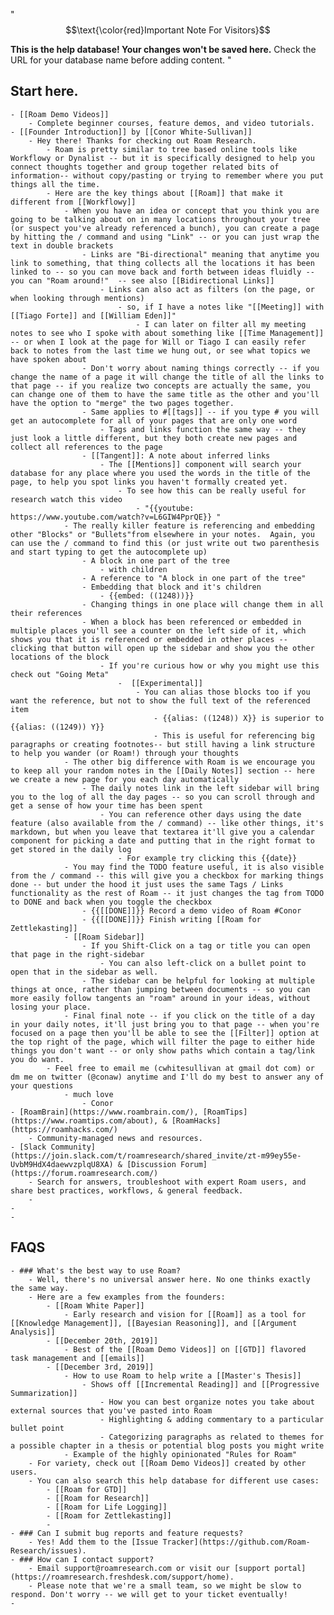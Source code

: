 "$$\text{\color{red}Important Note For Visitors}$$ 

**This is the help database! Your changes won't be saved here.** 
Check the URL for your database name before adding content. "

## Start here.
    - [[Roam Demo Videos]] 
        - Complete beginner courses, feature demos, and video tutorials. 
    - [[Founder Introduction]] by [[Conor White-Sullivan]]
        - Hey there! Thanks for checking out Roam Research. 
            - Roam is pretty similar to tree based online tools like Workflowy or Dynalist -- but it is specifically designed to help you connect thoughts together and group together related bits of information-- without copy/pasting or trying to remember where you put things all the time. 
            - Here are the key things about [[Roam]] that make it different from [[Workflowy]] 
                - When you have an idea or concept that you think you are going to be talking about on in many locations throughout your tree (or suspect you've already referenced a bunch), you can create a page by hitting the / command and using "Link" -- or you can just wrap the text in double brackets 
                    - Links are "Bi-directional" meaning that anytime you link to something, that thing collects all the locations it has been linked to -- so you can move back and forth between ideas fluidly -- you can "Roam around!"  -- see also [[Bidirectional Links]]
                        - Links can also act as filters (on the page, or when looking through mentions)
                            - so, if I have a notes like "[[Meeting]] with [[Tiago Forte]] and [[William Eden]]"
                                - I can later on filter all my meeting notes to see who I spoke with about something like [[Time Management]] -- or when I look at the page for Will or Tiago I can easily refer back to notes from the last time we hung out, or see what topics we have spoken about
                    - Don't worry about naming things correctly -- if you change the name of a page it will change the title of all the links to that page -- if you realize two concepts are actually the same, you can change one of them to have the same title as the other and you'll have the option to "merge" the two pages together.
                    - Same applies to #[[tags]] -- if you type # you will get an autocomplete for all of your pages that are only one word 
                        - Tags and links function the same way -- they just look a little different, but they both create new pages and collect all references to the page
                    - [[Tangent]]: A note about inferred links
                        - The [[Mentions]] component will search your database for any place where you used the words in the title of the page, to help you spot links you haven't formally created yet. 
                            - To see how this can be really useful for research watch this video
                                - "{{youtube: https://www.youtube.com/watch?v=L6GIW4PprQE}} "
                - The really killer feature is referencing and embedding other "Blocks" or "Bullets"from elsewhere in your notes.  Again, you can use the / command to find this (or just write out two parenthesis and start typing to get the autocomplete up)
                    - A block in one part of the tree
                        - with children
                    - A reference to "A block in one part of the tree"
                    - Embedding that block and it's children
                        - {{embed: ((1248))}}
                    - Changing things in one place will change them in all their references
                    - When a block has been referenced or embedded in multiple places you'll see a counter on the left side of it, which shows you that it is referenced or embedded in other places -- clicking that button will open up the sidebar and show you the other locations of the block
                        - If you're curious how or why you might use this check out "Going Meta"
                            -  [[Experimental]]
                                - You can alias those blocks too if you want the reference, but not to show the full text of the referenced item
                                    - {{alias: ((1248)) X}} is superior to {{alias: ((1249)) Y}}
                                    - This is useful for referencing big paragraphs or creating footnotes-- but still having a link structure to help you wander (or Roam!) through your thoughts
                - The other big difference with Roam is we encourage you to keep all your random notes in the [[Daily Notes]] section -- here we create a new page for you each day automatically
                    - The daily notes link in the left sidebar will bring you to the log of all the day pages -- so you can scroll through and get a sense of how your time has been spent
                        - You can reference other days using the date feature (also available from the / command) -- like other things, it's markdown, but when you leave that textarea it'll give you a calendar component for picking a date and putting that in the right format to get stored in the daily log
                            - For example try clicking this {{date}}
                - You may find the TODO feature useful, it is also visible from the / command -- this will give you a checkbox for marking things done -- but under the hood it just uses the same Tags / Links functionality as the rest of Roam -- it just changes the tag from TODO to DONE and back when you toggle the checkbox
                    - {{[[DONE]]}} Record a demo video of Roam #Conor
                    - {{[[DONE]]}} Finish writing [[Roam for Zettlekasting]]
                - [[Roam Sidebar]]
                    - If you Shift-Click on a tag or title you can open that page in the right-sidebar
                        - You can also left-click on a bullet point to open that in the sidebar as well. 
                    - The sidebar can be helpful for looking at multiple things at once, rather than jumping between documents -- so you can more easily follow tangents an "roam" around in your ideas, without losing your place. 
                - Final final note -- if you click on the title of a day in your daily notes, it'll just bring you to that page -- when you're focused on a page then you'll be able to see the [[Filter]] option at the top right of the page, which will filter the page to either hide things you don't want -- or only show paths which contain a tag/link you do want.
            - Feel free to email me (cwhitesullivan at gmail dot com) or dm me on twitter (@conaw) anytime and I'll do my best to answer any of your questions
                - much love
                    - Conor
    - [RoamBrain](https://www.roambrain.com/), [RoamTips](https://www.roamtips.com/about), & [RoamHacks](https://roamhacks.com/)
        - Community-managed news and resources. 
    - [Slack Community](https://join.slack.com/t/roamresearch/shared_invite/zt-m99ey55e-UvbM9HdX4daewvzplqU8XA) & [Discussion Forum](https://forum.roamresearch.com/)
        - Search for answers, troubleshoot with expert Roam users, and share best practices, workflows, & general feedback. 
        - 
    - 
    - 
## FAQS
    - ### What's the best way to use Roam?
        - Well, there's no universal answer here. No one thinks exactly the same way.
        - Here are a few examples from the founders: 
            - [[Roam White Paper]]
                - Early research and vision for [[Roam]] as a tool for [[Knowledge Management]], [[Bayesian Reasoning]], and [[Argument Analysis]]
            - [[December 20th, 2019]]
                - Best of the [[Roam Demo Videos]] on [[GTD]] flavored task management and [[emails]]
            - [[December 3rd, 2019]]
                - How to use Roam to help write a [[Master's Thesis]] 
                    - Shows off [[Incremental Reading]] and [[Progressive Summarization]] 
                        - How you can best organize notes you take about external sources that you've pasted into Roam
                        - Highlighting & adding commentary to a particular bullet point
                        - Categorizing paragraphs as related to themes for a possible chapter in a thesis or potential blog posts you might write
                - Example of the highly opinionated "Rules for Roam" 
        - For variety, check out [[Roam Demo Videos]] created by other users. 
        - You can also search this help database for different use cases: 
            - [[Roam for GTD]]
            - [[Roam for Research]]
            - [[Roam for Life Logging]]
            - [[Roam for Zettlekasting]]
            - 
    - ### Can I submit bug reports and feature requests? 
        - Yes! Add them to the [Issue Tracker](https://github.com/Roam-Research/issues). 
    - ### How can I contact support? 
        - Email support@roamresearch.com or visit our [support portal](https://roamresearch.freshdesk.com/support/home). 
        - Please note that we're a small team, so we might be slow to respond. Don't worry -- we will get to your ticket eventually! 
    - 
















